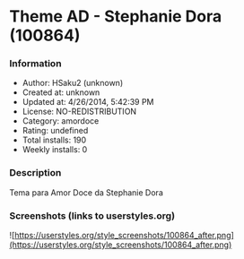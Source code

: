 # Theme AD - Stephanie Dora (100864)

### Information
- Author: HSaku2 (unknown)
- Created at: unknown
- Updated at: 4/26/2014, 5:42:39 PM
- License: NO-REDISTRIBUTION
- Category: amordoce
- Rating: undefined
- Total installs: 190
- Weekly installs: 0


### Description
Tema para Amor Doce da Stephanie Dora


### Screenshots (links to userstyles.org)
![https://userstyles.org/style_screenshots/100864_after.png](https://userstyles.org/style_screenshots/100864_after.png)


